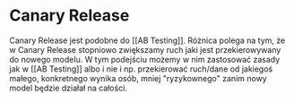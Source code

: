 # Canary Release
Canary Release jest podobne do [[AB Testing]]. Różnica polega na tym, że w Canary Release stopniowo zwiększamy ruch jaki jest przekierowywany do nowego modelu. W tym podejściu możemy w nim zastosować zasady jak w [[AB Testing]] albo i nie i np. przekierować ruch/dane od jakiegoś małego, konkretnego wynika osób, mniej "ryzykownego" zanim nowy model będzie działał na całości.